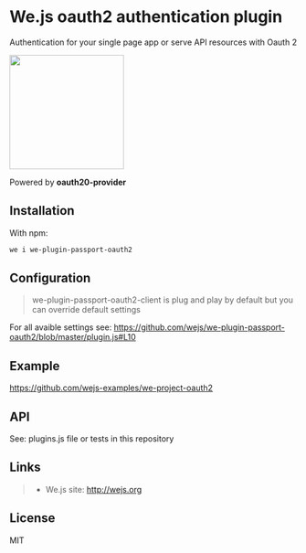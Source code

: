 # We.js oauth2 authentication plugin

Authentication for your single page app or serve API resources with Oauth 2

<img src="https://upload.wikimedia.org/wikipedia/commons/thumb/d/d2/Oauth_logo.svg/2000px-Oauth_logo.svg.png" width="200px">

Powered by **oauth20-provider**

## Installation

With npm: 

```sh
we i we-plugin-passport-oauth2
```

## Configuration

> we-plugin-passport-oauth2-client is plug and play by default but you can override default settings

For all avaible settings see: https://github.com/wejs/we-plugin-passport-oauth2/blob/master/plugin.js#L10

## Example

https://github.com/wejs-examples/we-project-oauth2

## API

See: plugins.js file or tests in this repository

## Links

> * We.js site: http://wejs.org

## License

MIT
